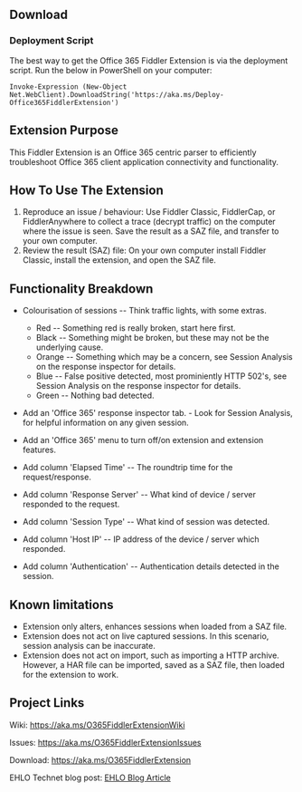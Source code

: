 ## Download

### Deployment Script
The best way to get the Office 365 Fiddler Extension is via the deployment script. Run the below in PowerShell on your computer: 

`Invoke-Expression (New-Object Net.WebClient).DownloadString('https://aka.ms/Deploy-Office365FiddlerExtension')`

## Extension Purpose
This Fiddler Extension is an Office 365 centric parser to efficiently troubleshoot Office 365 client application connectivity and functionality.

## How To Use The Extension
1. Reproduce an issue / behaviour: Use Fiddler Classic, FiddlerCap, or FiddlerAnywhere to collect a trace (decrypt traffic) on the computer where the issue is seen. Save the result as a SAZ file, and transfer to your own computer.
2. Review the result (SAZ) file: On your own computer install Fiddler Classic, install the extension, and open the SAZ file.

## Functionality Breakdown

* Colourisation of sessions -- Think traffic lights, with some extras.
  * Red -- Something red is really broken, start here first.
  * Black -- Something might be broken, but these may not be the underlying cause.
  * Orange -- Something which may be a concern, see Session Analysis on the response inspector for details.
  * Blue -- False positive detected, most prominiently HTTP 502's, see Session Analysis on the response inspector for details.
  * Green -- Nothing bad detected.

* Add an 'Office 365' response inspector tab. - Look for Session Analysis, for helpful information on any given session.
* Add an 'Office 365' menu to turn off/on extension and extension features.

* Add column 'Elapsed Time' -- The roundtrip time for the request/response.
* Add column 'Response Server' -- What kind of device / server responded to the request.
* Add column 'Session Type' -- What kind of session was detected.
* Add column 'Host IP' -- IP address of the device / server which responded.
* Add column 'Authentication' -- Authentication details detected in the session.

## Known limitations
* Extension only alters, enhances sessions when loaded from a SAZ file.
* Extension does not act on live captured sessions. In this scenario, session analysis can be inaccurate.
* Extension does not act on import, such as importing a HTTP archive. However, a HAR file can be imported, saved as a SAZ file, then loaded for the extension to work.

## Project Links

Wiki: <a href="https://aka.ms/O365FiddlerExtensionWiki" target="_blank">https://aka.ms/O365FiddlerExtensionWiki</a>

Issues: <a href="https://aka.ms/O365FiddlerExtensionIssues" target="_blank">https://aka.ms/O365FiddlerExtensionIssues</a>

Download: <a href="https://aka.ms/O365FiddlerExtension" target="_blank">https://aka.ms/O365FiddlerExtension</a>

EHLO Technet blog post: <a href="https://techcommunity.microsoft.com/t5/exchange-team-blog/introducing-the-exchange-online-fiddler-extension/ba-p/608788" target="_blank">EHLO Blog Article</a>
